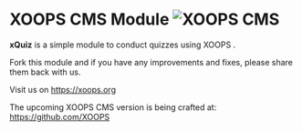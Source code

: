 # XOOPS CMS Module   ![XOOPS CMS](https://avatars2.githubusercontent.com/u/12771439?v=3&s=200)

**xQuiz** is a simple module to conduct quizzes using XOOPS .

Fork this module and if you have any improvements and fixes, please share them back with us. 

Visit us on https://xoops.org

The upcoming XOOPS CMS version is being crafted at: https://github.com/XOOPS
